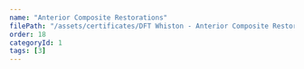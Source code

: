 ```yaml
---
name: "Anterior Composite Restorations"
filePath: "/assets/certificates/DFT Whiston - Anterior Composite Restorations.pdf"
order: 18
categoryId: 1
tags: [3]
---
```

